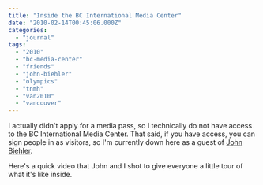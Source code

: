 ```yaml
---
title: "Inside the BC International Media Center"
date: "2010-02-14T00:45:06.000Z"
categories: 
  - "journal"
tags: 
  - "2010"
  - "bc-media-center"
  - "friends"
  - "john-biehler"
  - "olympics"
  - "tnmh"
  - "van2010"
  - "vancouver"
---
```


I actually didn't apply for a media pass, so I technically do not have access to the BC International Media Center. That said, if you have access, you can sign people in as visitors, so I'm currently down here as a guest of [John Biehler](http://www.johnbiehler.com).

Here's a quick video that John and I shot to give everyone a little tour of what it's like inside.
